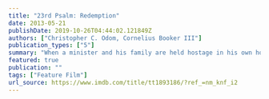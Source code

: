 ```yaml
---
title: "23rd Psalm: Redemption"
date: 2013-05-21
publishDate: 2019-10-26T04:44:02.121849Z
authors: ["Christopher C. Odom, Cornelius Booker III"]
publication_types: ["5"]
summary: "When a minister and his family are held hostage in his own home by an escaped convict, he must rely upon his faith to deliver his family from harm's way."
featured: true
publication: ""
tags: ["Feature Film"]
url_source: https://www.imdb.com/title/tt1893186/?ref_=nm_knf_i2
---
```

